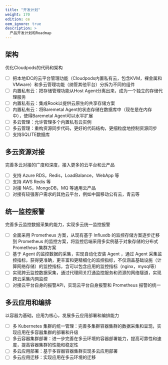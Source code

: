 ```yaml
---
title: "开发计划"
weight: 170
edition: ce
oem_ignore: true
description: >
  产品开发计划和Roadmap
---
```


## 架构

优化Cloudpods的代码和架构

-  [ ] 把本地IDC的云平台管理功能（Cloudpods内置私有云，包含KVM，裸金属和VMware）和多云管理功能（纳管其他平台）分拆为不同的组件
-  [ ] 内置私有云：把存储管理功能从Host Agent分离出来，成为一个独立的存储代理服务
-  [ ] 内置私有云：集成Rook以提供云原生的共享存储方案
-  [ ] 内置私有云：将Baremetal Agent的状态存储在数据库中（现在是在内存中），使得Baremetal Agent可以水平扩展
-  [ ] 多云管理：允许管理多个内置私有云实例
-  [ ] 多云管理：重构资源同步代码，更好的代码结构，更细粒度地控制资源同步
-  [ ] 支持SQLITE数据库

## 多云资源对接

完善多云对接的广度和深度，接入更多的云平台和云产品

-  [ ] 支持 Azure RDS，Redis，LoadBalance，WebApp 等
-  [ ] 支持 AWS Redis 等
-  [ ] 对接 NAS，MongoDB，MQ 等通用云产品
-  [ ] 对接有较强客户需求的其他云平台，例如中国移动公有云，青云等

## 统一监控报警

完善多云监控数据采集的能力，实现多云统一监控报警

-  [ ] 全面采用 Prometheus 方案，从现有基于 Influxdb 的监控存储方案逐步迁移到 Prometheus 的监控方案，将监控后端采用多实例基于对象存储的分布式 Prometheus 集群方案
-  [ ] 基于 Agent 的监控数据的采集，实现自动化安装 Agent ，通过 Agent 采集监控指标，获得更准确，更丰富和更精细化的监控指标，不仅涵盖基础设施（计算网络存储）的监控指标，含可以包含应用的监控指标（nginx，mysql等）
-  [ ] 实现跨云监控数据采集，通过代理网关打通监控服务和资源的网络隧道，实现跨云采集内网监控
-  [ ] 对接云平台自身的报警API，实现云平台自身报警和 Prometheus 报警的统一

## 多云应用和编排

以容器为基础，应用为核心，发展多云应用部署和编排能力

-  [ ] 多 Kubernetes 集群的统一管理：完善多集群容器集群的数据采集和呈现，实现应用在多容器集群的部署和升级
-  [ ] 多云容器集群部署：进一步完善在多云环境的容器部署能力，提高可靠性和速度，提高容器集群的性能和稳定性
-  [ ] 多云应用部署：基于多容器容器集群实现多云应用部署
-  [ ] 多云应用迁移：实现应用在多云环境的迁移
